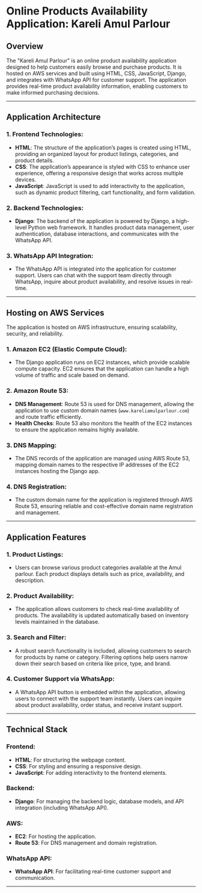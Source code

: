 # Online Products Availability Application: Kareli Amul Parlour

## Overview

The "Kareli Amul Parlour" is an online product availability application designed to help customers easily browse and purchase products. It is hosted on AWS services and built using HTML, CSS, JavaScript, Django, and integrates with WhatsApp API for customer support. The application provides real-time product availability information, enabling customers to make informed purchasing decisions.

---

## Application Architecture

### 1. **Frontend Technologies:**
   - **HTML**: The structure of the application’s pages is created using HTML, providing an organized layout for product listings, categories, and product details.
   - **CSS**: The application’s appearance is styled with CSS to enhance user experience, offering a responsive design that works across multiple devices.
   - **JavaScript**: JavaScript is used to add interactivity to the application, such as dynamic product filtering, cart functionality, and form validation.

### 2. **Backend Technologies:**
   - **Django**: The backend of the application is powered by Django, a high-level Python web framework. It handles product data management, user authentication, database interactions, and communicates with the WhatsApp API.
   
### 3. **WhatsApp API Integration**:
   - The WhatsApp API is integrated into the application for customer support. Users can chat with the support team directly through WhatsApp, inquire about product availability, and resolve issues in real-time.

---
 
## Hosting on AWS Services

The application is hosted on AWS infrastructure, ensuring scalability, security, and reliability.

### 1. **Amazon EC2 (Elastic Compute Cloud)**:
   - The Django application runs on EC2 instances, which provide scalable compute capacity. EC2 ensures that the application can handle a high volume of traffic and scale based on demand.
   
### 2. **Amazon Route 53**:
   - **DNS Management**: Route 53 is used for DNS management, allowing the application to use custom domain names (`www.kareliamulparlour.com`) and route traffic efficiently.
   - **Health Checks**: Route 53 also monitors the health of the EC2 instances to ensure the application remains highly available.

### 3. **DNS Mapping**:
   - The DNS records of the application are managed using AWS Route 53, mapping domain names to the respective IP addresses of the EC2 instances hosting the Django app.

### 4. **DNS Registration**:
   - The custom domain name for the application is registered through AWS Route 53, ensuring reliable and cost-effective domain name registration and management.

---

## Application Features

### 1. **Product Listings**:
   - Users can browse various product categories available at the Amul parlour. Each product displays details such as price, availability, and description.
   
### 2. **Product Availability**:
   - The application allows customers to check real-time availability of products. The availability is updated automatically based on inventory levels maintained in the database.

### 3. **Search and Filter**:
   - A robust search functionality is included, allowing customers to search for products by name or category. Filtering options help users narrow down their search based on criteria like price, type, and brand.

### 4. **Customer Support via WhatsApp**:
   - A WhatsApp API button is embedded within the application, allowing users to connect with the support team instantly. Users can inquire about product availability, order status, and receive instant support.

---

## Technical Stack

### Frontend:
   - **HTML**: For structuring the webpage content.
   - **CSS**: For styling and ensuring a responsive design.
   - **JavaScript**: For adding interactivity to the frontend elements.
   
### Backend:
   - **Django**: For managing the backend logic, database models, and API integration (including WhatsApp API).
   
### AWS:
   - **EC2**: For hosting the application.
   - **Route 53**: For DNS management and domain registration.
   
### WhatsApp API:
   - **WhatsApp API**: For facilitating real-time customer support and communication.

---

